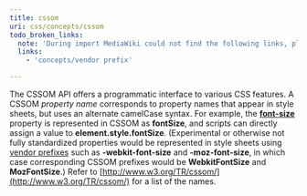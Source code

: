 ```yaml
---
title: cssom
uri: css/concepts/cssom
todo_broken_links:
  note: 'During import MediaWiki could not find the following links, please fix and adjust this list.'
  links:
    - 'concepts/vendor prefix'

---
```

The CSSOM API offers a programmatic interface to various CSS features. A CSSOM *property name* corresponds to property names that appear in style sheets, but uses an alternate camelCase syntax. For example, the [**font-size**](/css/properties/font-size) property is represented in CSSOM as **fontSize**, and scripts can directly assign a value to **element.style.fontSize**. (Experimental or otherwise not fully standardized properties would be represented in style sheets using [vendor prefixes](/w/index.php?title=concepts/vendor_prefix&action=edit&redlink=1) such as **-webkit-font-size** and **-moz-font-size**, in which case corresponding CSSOM prefixes would be **WebkitFontSize** and **MozFontSize**.) Refer to [http://www.w3.org/TR/cssom/](http://www.w3.org/TR/cssom/) for a list of the names.